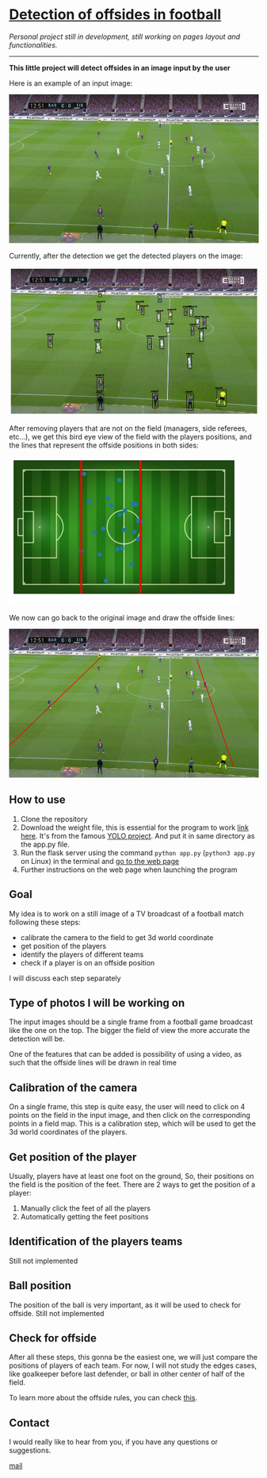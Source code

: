 [Detection of offsides in football]({{url_for('index')}})
=========================================================


*Personal project still in development, still working on pages layout and functionalities.*

-----------------------------

**This little project will detect offsides in an image input by the user**

Here is an example of an input image:


<img src="https://github.com/hamzaokd/Offside_detection/blob/main/media/rep/football.jpg?raw=True" alt="football match" height="300px"/> 


Currently, after the detection we get the detected players on the image:
           
<img src="https://github.com/hamzaokd/Offside_detection/blob/main/media/rep/user_image_detected.jpg?raw=True" alt="Detected players" height="300px"/>  

After removing players that are not on the field (managers, side referees, etc...), we get this bird eye view of the field with the players positions, and the lines that represent the offside positions in both sides:

<img src="https://github.com/hamzaokd/Offside_detection/blob/main/media/rep/field_with_players.jpg?raw=True" alt="Detected players" height="300px"/> 

We now can go back to the original image and draw the offside lines:

<img src="https://github.com/hamzaokd/Offside_detection/blob/main/media/rep/placeholder-image_lines.jpg?raw=True" alt="Detected players" height="300px"/>


How to use
----------

1. Clone the repository
2. Download the weight file, this is essential for the program to work [link here](https://pjreddie.com/media/files/yolov3.weights). It's from the famous [YOLO project](https://pjreddie.com/darknet/yolo/). And put it in same directory as the app.py file.
3. Run the flask server using the command `python app.py` (`python3 app.py` on Linux) in the terminal and [go to the web page](localhost:5000)
4. Further instructions on the web page when launching the program

Goal
----

My idea is to work on a still image of a TV broadcast of a football match following these steps:

* calibrate the camera to the field to get 3d world coordinate
* get position of the players
* identify the players of different teams
* check if a player is on an offside position

I will discuss each step separately

Type of photos I will be working on
-----------------------------------

 The input images should be a single frame from a football game broadcast like the one on the top. The bigger the field of view the more accurate the detection will be.

One of the features that can be added is possibility of using a video, as such that the offside lines will be drawn in real time

Calibration of the camera
-------------------------

On a single frame, this step is quite easy, the user will need to click on 4 points on the field in the input image, and then click on the corresponding points in a field map. This is a calibration step, which will be used to get the 3d world coordinates of the players.

Get position of the player
--------------------------

Usually, players have at least one foot on the ground, So, their positions on the field is the position of the feet. There are 2 ways to get the position of a player:

1. Manually click the feet of all the players
2. Automatically getting the feet positions

Identification of the players teams
-----------------------------------

Still not implemented



Ball position
-------------

The position of the ball is very important, as it will be used to check for offside. 
Still not implemented

Check for offside
-----------------

After all these steps, this gonna be the easiest one, we will just compare the  positions of players of each team. For now, I will not study the edges cases, like goalkeeper before last defender, or ball in other center of half of the field.

To learn more about the offside rules, you can check [this](https://en.wikipedia.org/wiki/Offside_(association_football)).

Contact
-------
I would really like to hear from you, if you have any questions or suggestions.

[mail](mailto:hamzaokd1@gmail.com)
